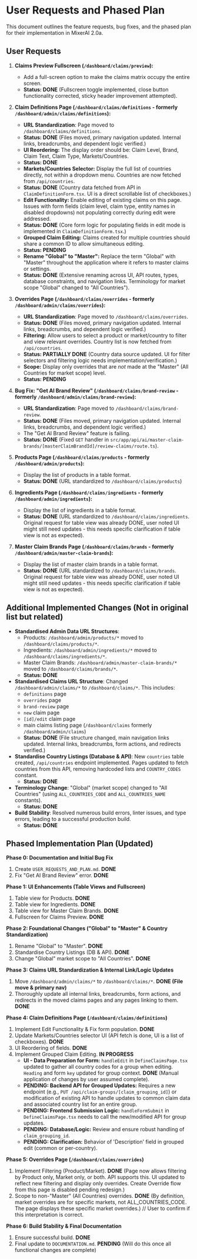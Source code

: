 # User Requests and Phased Plan

This document outlines the feature requests, bug fixes, and the phased plan for their implementation in MixerAI 2.0a.

## User Requests

1.  **Claims Preview Fullscreen (`/dashboard/claims/preview`):**
    *   Add a full-screen option to make the claims matrix occupy the entire screen.
    *   **Status: DONE** (Fullscreen toggle implemented, close button functionality corrected, sticky header improvement attempted).

2.  **Claim Definitions Page (`/dashboard/claims/definitions` - formerly `/dashboard/admin/claims/definitions`):**
    *   **URL Standardization**: Page moved to `/dashboard/claims/definitions`.
    *   **Status: DONE** (Files moved, primary navigation updated. Internal links, breadcrumbs, and dependent logic verified.)
    *   **UI Reordering:** The display order should be: Claim Level, Brand, Claim Text, Claim Type, Markets/Countries.
    *   **Status: DONE**
    *   **Markets/Countries Selector:** Display the full list of countries directly, not within a dropdown menu. Countries are now fetched from `/api/countries`.
    *   **Status: DONE** (Country data fetched from API in `ClaimDefinitionForm.tsx`. UI is a direct scrollable list of checkboxes.)
    *   **Edit Functionality:** Enable editing of existing claims on this page. Issues with form fields (claim level, claim type, entity names in disabled dropdowns) not populating correctly during edit were addressed.
    *   **Status: DONE** (Core form logic for populating fields in edit mode is implemented in `ClaimDefinitionForm.tsx`.)
    *   **Grouped Claim Editing:** Claims created for multiple countries should share a common ID to allow simultaneous editing.
    *   **Status: PENDING**
    *   **Rename "Global" to "Master":** Replace the term "Global" with "Master" throughout the application where it refers to master claims or settings.
    *   **Status: DONE** (Extensive renaming across UI, API routes, types, database constraints, and navigation links. Terminology for market scope "Global" changed to "All Countries").

3.  **Overrides Page (`/dashboard/claims/overrides` - formerly `/dashboard/admin/claims/overrides`):**
    *   **URL Standardization**: Page moved to `/dashboard/claims/overrides`.
    *   **Status: DONE** (Files moved, primary navigation updated. Internal links, breadcrumbs, and dependent logic verified.)
    *   **Filtering:** Allow users to select a product or market/country to filter and view relevant overrides. Country list is now fetched from `/api/countries`.
    *   **Status: PARTIALLY DONE** (Country data source updated. UI for filter selectors and filtering logic needs implementation/verification.)
    *   **Scope:** Display only overrides that are *not* made at the "Master" (All Countries for market scope) level.
    *   **Status: PENDING**

4.  **Bug Fix: "Get AI Brand Review" (`/dashboard/claims/brand-review` - formerly `/dashboard/admin/claims/brand-review`):**
    *   **URL Standardization**: Page moved to `/dashboard/claims/brand-review`.
    *   **Status: DONE** (Files moved, primary navigation updated. Internal links, breadcrumbs, and dependent logic verified.)
    *   The "Get AI Brand Review" feature is failing.
    *   **Status: DONE** (Fixed `GET` handler in `src/app/api/ai/master-claim-brands/[masterClaimBrandId]/review-claims/route.ts`).

5.  **Products Page (`/dashboard/claims/products` - formerly `/dashboard/admin/products`):**
    *   Display the list of products in a table format.
    *   **Status: DONE** (URL standardized to `/dashboard/claims/products`)

6.  **Ingredients Page (`/dashboard/claims/ingredients` - formerly `/dashboard/admin/ingredients`):**
    *   Display the list of ingredients in a table format.
    *   **Status: DONE** (URL standardized to `/dashboard/claims/ingredients`. Original request for table view was already DONE, user noted UI might still need updates - this needs specific clarification if table view is not as expected).

7.  **Master Claim Brands Page (`/dashboard/claims/brands` - formerly `/dashboard/admin/master-claim-brands`):**
    *   Display the list of master claim brands in a table format.
    *   **Status: DONE** (URL standardized to `/dashboard/claims/brands`. Original request for table view was already DONE, user noted UI might still need updates - this needs specific clarification if table view is not as expected).

## Additional Implemented Changes (Not in original list but related)
*   **Standardised Admin Data URL Structures**: 
    *   Products: `/dashboard/admin/products/*` moved to `/dashboard/claims/products/*`.
    *   Ingredients: `/dashboard/admin/ingredients/*` moved to `/dashboard/claims/ingredients/*`.
    *   Master Claim Brands: `/dashboard/admin/master-claim-brands/*` moved to `/dashboard/claims/brands/*`.
    *   **Status: DONE**
*   **Standardised Claims URL Structure**: Changed `/dashboard/admin/claims/*` to `/dashboard/claims/*`. This includes:
    *   `definitions` page
    *   `overrides` page
    *   `brand-review` page
    *   `new` claim page
    *   `[id]/edit` claim page
    *   main claims listing page (`/dashboard/claims` formerly `/dashboard/admin/claims`)
    *   **Status: DONE** (File structure changed, main navigation links updated. Internal links, breadcrumbs, form actions, and redirects verified.)
*   **Standardise Country Listings (Database & API)**: New `countries` table created, `/api/countries` endpoint implemented. Pages updated to fetch countries from this API, removing hardcoded lists and `COUNTRY_CODES` constant.
    *   **Status: DONE**
*   **Terminology Change**: "Global" (market scope) changed to "All Countries" (using `ALL_COUNTRIES_CODE` and `ALL_COUNTRIES_NAME` constants).
    *   **Status: DONE**
*   **Build Stability**: Resolved numerous build errors, linter issues, and type errors, leading to a successful production build.
    *   **Status: DONE**

## Phased Implementation Plan (Updated)

**Phase 0: Documentation and Initial Bug Fix**
1.  Create `USER_REQUESTS_AND_PLAN.md`. **DONE**
2.  Fix "Get AI Brand Review" error. **DONE**

**Phase 1: UI Enhancements (Table Views and Fullscreen)**
1.  Table view for Products. **DONE**
2.  Table view for Ingredients. **DONE**
3.  Table view for Master Claim Brands. **DONE**
4.  Fullscreen for Claims Preview. **DONE**

**Phase 2: Foundational Changes ("Global" to "Master" & Country Standardization)**
1.  Rename "Global" to "Master". **DONE**
2.  Standardise Country Listings (DB & API). **DONE**
3.  Change "Global" market scope to "All Countries". **DONE**

**Phase 3: Claims URL Standardization & Internal Link/Logic Updates**
1.  Move `/dashboard/admin/claims/*` to `/dashboard/claims/*`. **DONE (File move & primary nav)**
2.  Thoroughly update all internal links, breadcrumbs, form actions, and redirects in the moved claims pages and any pages linking to them. **DONE**

**Phase 4: Claim Definitions Page (`/dashboard/claims/definitions`)**
1.  Implement Edit Functionality & Fix form population. **DONE**
2.  Update Markets/Countries selector UI (API fetch is done, UI is a list of checkboxes). **DONE**
3.  UI Reordering of fields. **DONE**
4.  Implement Grouped Claim Editing. **IN PROGRESS**
    *   **UI - Data Preparation for Form:** `handleEdit` in `DefineClaimsPage.tsx` updated to gather all country codes for a group when editing. `Heading` and form `key` updated for group context. **DONE** (Manual application of changes by user assumed complete).
    *   **PENDING: Backend API for Grouped Updates:** Requires a new endpoint (e.g., `PUT /api/claim-groups/[claim_grouping_id]`) or modification of existing API to handle updates to common claim data and associated country list for an entire group.
    *   **PENDING: Frontend Submission Logic:** `handleFormSubmit` in `DefineClaimsPage.tsx` needs to call the new/modified API for group updates.
    *   **PENDING: Database/Logic:** Review and ensure robust handling of `claim_grouping_id`.
    *   **PENDING: Clarification:** Behavior of 'Description' field in grouped edit (common or per-country).

**Phase 5: Overrides Page (`/dashboard/claims/overrides`)**
1.  Implement Filtering (Product/Market). **DONE** (Page now allows filtering by Product only, Market only, or both. API supports this. UI updated to reflect new filtering and display only overrides. Create Override flow from this page is disabled pending redesign.)
2.  Scope to non-"Master" (All Countries) overrides. **DONE** (By definition, market overrides are for specific markets, not ALL_COUNTRIES_CODE. The page displays these specific market overrides.) // User to confirm if this interpretation is correct.

**Phase 6: Build Stability & Final Documentation**
1.  Ensure successful build. **DONE**
2.  Final update to `DOCUMENTATION.md`. **PENDING** (Will do this once all functional changes are complete) 